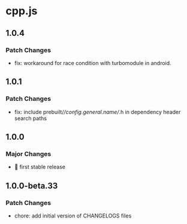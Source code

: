 # cpp.js

## 1.0.4

### Patch Changes

- fix: workaround for race condition with turbomodule in android.

## 1.0.1

### Patch Changes

- fix: include prebuilt/_/_config.general.name_/_.h in dependency header search paths

## 1.0.0

### Major Changes

- 🚀 first stable release

## 1.0.0-beta.33

### Patch Changes

- chore: add initial version of CHANGELOGS files
